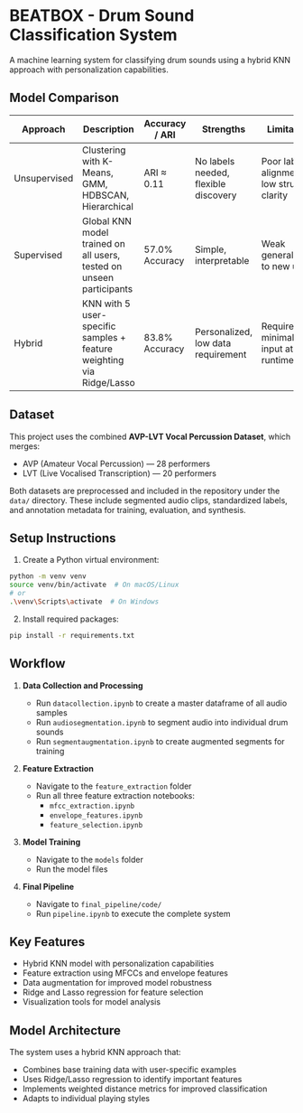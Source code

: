 # BEATBOX - Drum Sound Classification System

A machine learning system for classifying drum sounds using a hybrid KNN approach with personalization capabilities.

## Model Comparison

| Approach      | Description                                                                 | Accuracy / ARI | Strengths                              | Limitations                                   |
|---------------|-----------------------------------------------------------------------------|----------------|----------------------------------------|-----------------------------------------------|
| Unsupervised  | Clustering with K-Means, GMM, HDBSCAN, Hierarchical                         | ARI ≈ 0.11     | No labels needed, flexible discovery   | Poor label alignment, low structure clarity   |
| Supervised    | Global KNN model trained on all users, tested on unseen participants        | 57.0% Accuracy | Simple, interpretable                  | Weak generalization to new users              |
| Hybrid        | KNN with 5 user-specific samples + feature weighting via Ridge/Lasso        | 83.8% Accuracy | Personalized, low data requirement     | Requires minimal user input at runtime        |


## Dataset

This project uses the combined **AVP-LVT Vocal Percussion Dataset**, which merges:
- AVP (Amateur Vocal Percussion) — 28 performers
- LVT (Live Vocalised Transcription) — 20 performers

Both datasets are preprocessed and included in the repository under the `data/` directory. These include segmented audio clips, standardized labels, and annotation metadata for training, evaluation, and synthesis.


## Setup Instructions

1. Create a Python virtual environment:
```bash
python -m venv venv
source venv/bin/activate  # On macOS/Linux
# or
.\venv\Scripts\activate  # On Windows
```

2. Install required packages:
```bash
pip install -r requirements.txt
```

## Workflow

1. **Data Collection and Processing**
   - Run `datacollection.ipynb` to create a master dataframe of all audio samples
   - Run `audiosegmentation.ipynb` to segment audio into individual drum sounds
   - Run `segmentaugmentation.ipynb` to create augmented segments for training

2. **Feature Extraction**
   - Navigate to the `feature_extraction` folder
   - Run all three feature extraction notebooks:
     - `mfcc_extraction.ipynb`
     - `envelope_features.ipynb`
     - `feature_selection.ipynb`

3. **Model Training**
   - Navigate to the `models` folder
   - Run the model files

4. **Final Pipeline**
   - Navigate to `final_pipeline/code/`
   - Run `pipeline.ipynb` to execute the complete system

## Key Features

- Hybrid KNN model with personalization capabilities
- Feature extraction using MFCCs and envelope features
- Data augmentation for improved model robustness
- Ridge and Lasso regression for feature selection
- Visualization tools for model analysis

## Model Architecture

The system uses a hybrid KNN approach that:
- Combines base training data with user-specific examples
- Uses Ridge/Lasso regression to identify important features
- Implements weighted distance metrics for improved classification
- Adapts to individual playing styles
